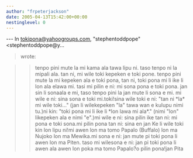 ```yaml
---
author: "frpeterjackson"
date: 2005-04-13T15:42:00+00:00
nestinglevel: 0
---
```

\---
 In [tokipona@yahoogroups.com](mailto://tokipona@yahoogroups.com), "stephentoddpope"<stephentoddpope@y...
> wrote:

>> tenpo pini mute la mi kama ala tawa lipu ni. taso tenpo ni la mipali
> ala. tan ni, mi wile toki kepeken e toki pone. tenpo pini mute la mi
> kepeken ala e toki pona, tan ni, toki pona mi li ike li lon ala elawa
> mi. tasi mi pilin e ni: mi sona pona e toki pona. jan sin li sonaala
> e mi, taso tenpo pini la jan mute li sona e mi. mi wile e ni: sina
> sona e toki mi.toki!sina wile toki e ni: "tan ni \*la\* mi wile toki..." (jan li wilekepeken "la" tawa wan e kulupu nimi tu.)ni kin: "toki pona mi li ike li \*lon lawa mi ala\*." (nimi "lon" likepeken ala e nimi "e".)mi wile e ni: sina pilin ike tan ni: mi pona e toki sona.mi pilin pona tan ni: sina en jan Ke li wile toki kin lon lipu ni!mi awen lon ma tomo Papalo (Buffalo) lon ma Nujoko lon ma Mewika.mi sona e ni: jan mute pi toki pona li awen lon ma Piten. taso mi wilesona e ni: jan pi toki pona li awen ala awen lon poka ma tomo Papalo?o pilin pona!jan Pita